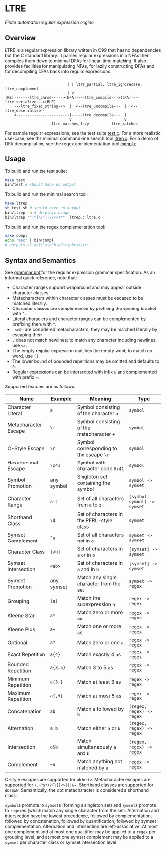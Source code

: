 # LTRE

_Finite automaton regular expression engine_

## Overview

LTRE is a regular expression library written in C99 that has no dependencies but the C standard library. It parses regular expressions into NFAs then compiles them down to minimal DFAs for linear-time matching. It also provides facilities for manipulating NFAs, for lazily constructing DFAs and for decompiling DFAs back into regular expressions.

```
                             _
                            | | ltre_partial, ltre_ignorecase, ltre_complement
                            | V
(RE)-------ltre_parse----->(NFA)----ltre_compile--->(DFA)----ltre_serialize--->(BUF)
    ---ltre_fixed_string-->  |  <--ltre_uncompile---  |  <--ltre_deserialize---
    <------------------------|-----ltre_decompile---  |
                             V                        V
                     ltre_matches_lazy          ltre_matches
```

For sample regular expressions, see the test suite [test.c](test.c). For a more realistic use-case, see the minimal command-line search tool [ltrep.c](ltrep.c). For a demo of DFA decompilation, see the regex complementation tool [compl.c](compl.c)

## Usage

To build and run the test suite:

```bash
make test
bin/test # should have no output
```

To build and run the minimal search tool:

```bash
make ltrep
sh test.sh # should have no output
bin/ltrep -h # displays usage
bin/ltrep '"(^[\\"]|\\<>)*"' ltrep.c ltre.c
```

To build and run the regex complementation tool:

```bash
make compl
echo 'abc' | bin/compl
# outputs a?|ab|(^a|a^b|ab^c|abc<>)<>*
```

## Syntax and Semantics

See [grammar.bnf](grammar.bnf) for the regular expression grammar specification. As an informal quick reference, note that:

- Character ranges support wraparound and may appear outside character classes.
- Metacharacters within character classes must be escaped to be matched literally.
- Character classes are complemented by prefixing the opening bracket with `^`.
- Literal characters and character ranges can be complemented by prefixing them with `^`.
- `-<>&~` are considered metacharacters; they may be matched literally by escaping them.
- `.` does not match newlines; to match any character including newlines, use `<>`.
- The empty regular expression matches the empty word; to match no word, use `[]`.
- The lower bound of bounded repetitions may be omitted and defaults to `0`.
- Regular expressions can be intersected with infix `&` and complemented with prefix `~`.

Supported features are as follows:

| Name                 | Example    | Meaning                                    | Type                         |
| -------------------- | ---------- | ------------------------------------------ | ---------------------------- |
| Character Literal    | `a`        | Symbol consisting of the character `a`     | `symbol`                     |
| Metacharacter Escape | `\+`       | Symbol consisting of the metacharacter `+` | `symbol`                     |
| C-Style Escape       | `\r`       | Symbol corresponding to the escape `\r`    | `symbol`                     |
| Hexadecimal Escape   | `\x41`     | Symbol with character code `0x41`          | `symbol`                     |
| Symbol Promotion     | any symbol | Singleton set containing the symbol        | `symbol -> symset`           |
| Character Range      | `a-z`      | Set of all characters from `a` to `z`      | `(symbol, symbol) -> symset` |
| Shorthand Class      | `\d`       | Set of characters in the PERL-style class  | `symset`                     |
| Symset Complement    | `^a`       | Set of all characters not in `a`           | `symset -> symset`           |
| Character Class      | `[ab]`     | Set of characters in `a` or in `b`         | `[symset] -> symset`         |
| Symset Intersection  | `<ab>`     | Set of characters in `a` and in `b`        | `[symset] -> symset`         |
| Symset Promotion     | any symset | Match any single character from the set    | `symset -> regex`            |
| Grouping             | `(a)`      | Match the subexpression `a`                | `regex -> regex`             |
| Kleene Star          | `a*`       | Match zero or more `a`s                    | `regex -> regex`             |
| Kleene Plus          | `a+`       | Match one or more `a`s                     | `regex -> regex`             |
| Optional             | `a?`       | Match zero or one `a`                      | `regex -> regex`             |
| Exact Repetition     | `a{4}`     | Match exactly 4 `a`s                       | `regex -> regex`             |
| Bounded Repetition   | `a{3,5}`   | Match 3 to 5 `a`s                          | `regex -> regex`             |
| Minimum Repetition   | `a{3,}`    | Match at least 3 `a`s                      | `regex -> regex`             |
| Maximum Repetition   | `a{,5}`    | Match at most 5 `a`s                       | `regex -> regex`             |
| Concatenation        | `ab`       | Match `a` followed by `b`                  | `(regex, regex) -> regex`    |
| Alternation          | `a\|b`     | Match either `a` or `b`                    | `(regex, regex) -> regex`    |
| Intersection         | `a&b`      | Match simultaneously `a` and `b`           | `(regex, regex) -> regex`    |
| Complement           | `~a`       | Match anything not matched by `a`          | `regex -> regex`             |

C-style escapes are supported for `abfnrtv`. Metacharacter escapes are supported for `\.-^$*+?{}[]<>()|&~`. Shorthand classes are supported for `dDsSwW`. Semantically, the dot metacharacter is considered a shorthand class.

`symbol`s promote to `symset`s (forming a singleton set) and `symset`s promote to `regex`es (which match any single character from the set). Alternation and intersection have the lowest precedence, followed by complementation, followed by concatenation, followed by quantification, followed by symset complementation. Alternation and intersection are left-associative. At most one complement and at most one quantifier may be applied to a `regex` per grouping level, and at most one symset complement may be applied to a `symset` per character class or symset intersection level.
